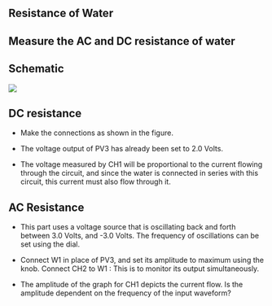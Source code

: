 Resistance of Water
---
## Measure the AC and DC resistance of water

## Schematic 

![](file:///android_asset/DOC_HTML/apps/images/screenshots/waterRes.png@100%|auto)

## DC resistance

* Make the connections as shown in the figure.

* The voltage output of PV3 has already been set to 2.0 Volts.

* The voltage measured by CH1 will be proportional to the current flowing through the circuit, and since the water is connected in series with this circuit, this current must also flow through it.

## AC Resistance

* This part uses a voltage source that is oscillating back and forth between 3.0 Volts, and -3.0 Volts. The frequency of oscillations can be set using the dial.

* Connect W1 in place of PV3, and set its amplitude to maximum using the knob. Connect CH2 to W1 : This is to monitor its output simultaneously.

* The amplitude of the graph for CH1 depicts the current flow. Is the amplitude dependent on the frequency of the input waveform? 



